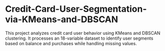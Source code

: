 # Credit-Card-User-Segmentation-via-KMeans-and-DBSCAN
This project analyzes credit card user behavior using KMeans and DBSCAN clustering. It processes an 18-variable dataset to identify user segments based on balance and purchases while handling missing values.
